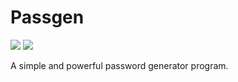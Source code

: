 # Passgen

<img src="https://img.shields.io/github/license/bombenheimer/passgen" /> <img src="https://img.shields.io/pypi/v/passgen?label=passgen" />

A simple and powerful password generator program.
